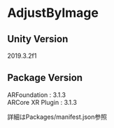 # AdjustByImage

## Unity Version

2019.3.2f1

## Package Version

ARFoundation : 3.1.3  
ARCore XR Plugin : 3.1.3

詳細はPackages/manifest.json参照
